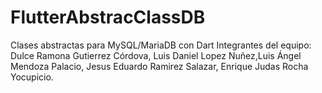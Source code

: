 # FlutterAbstracClassDB
Clases abstractas para MySQL/MariaDB con Dart
Integrantes del equipo:
Dulce Ramona Gutierrez Córdova, Luis Daniel Lopez Nuñez,Luis Ángel Mendoza Palacio, Jesus Eduardo Ramirez Salazar, Enrique Judas Rocha Yocupicio.
